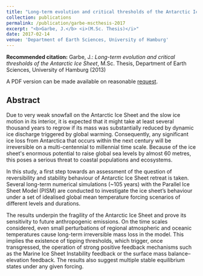 ```yaml
---
title: "Long-term evolution and critical thresholds of the Antarctic Ice Sheet"
collection: publications
permalink: /publication/garbe-mscthesis-2017
excerpt: "<b>Garbe, J.</b> <i>(M.Sc. Thesis)</i>"
date: 2017-02-14
venue: 'Department of Earth Sciences, University of Hamburg'
---
```


<b>Recommended citation:</b> Garbe, J.: <i>Long-term evolution and critical thresholds of the Antarctic Ice Sheet</i>, M.Sc. Thesis, Department of Earth Sciences, University of Hamburg (2013)

A PDF version can be made available on reasonable [request](mailto:julius.garbe@pik-potsdam.de "mailto:julius.garbe@pik-potsdam.de").

## Abstract
Due to very weak snowfall on the Antarctic Ice Sheet and the slow ice motion in its interior, it is expected that it might take at least several thousand years to regrow if its mass was substantially reduced by dynamic ice discharge triggered by global warming. Consequently, any significant ice loss from Antarctica that occurs within the next century will be irreversible on a multi-centennial to millennial time scale. Because of the ice sheet's enormous potential to raise global sea levels by almost 60 metres, this poses a serious threat to coastal populations and ecosystems.

In this study, a first step towards an assessment of the question of reversibility and stability behaviour of Antarctic Ice Sheet retreat is taken. Several long-term numerical simulations (~105 years) with the Parallel Ice Sheet Model (PISM) are conducted to investigate the ice sheet’s behaviour under a set of idealised global mean temperature forcing scenarios of different levels and durations. 

The results underpin the fragility of the Antarctic Ice Sheet and prove its sensitivity to future anthropogenic emissions. On the time scales considered, even small perturbations of regional atmospheric and oceanic temperatures cause long-term irreversible mass loss in the model. This implies the existence of tipping thresholds, which trigger, once transgressed, the operation of strong positive feedback mechanisms such as the Marine Ice Sheet Instability feedback or the surface mass balance–elevation feedback. The results also suggest multiple stable equilibrium states under any given forcing.